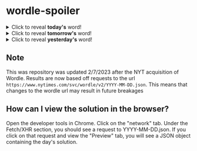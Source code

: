 # wordle-spoiler

<details>
  <summary>Click to reveal <b>today's</b> word!</summary>
  <br>
  <b> cyber </b>
</details>

<details>
  <summary>Click to reveal <b>tomorrow's</b> word!</summary>
  <br>
  <b> sprig </b>
</details>

<details>
  <summary>Click to reveal <b>yesterday's</b> word!</summary>
  <br>
  <b> relax </b>
</details>

## Note
This was repository was updated 2/7/2023 after the NYT acquisition of Wordle. Results are now based off requests to the url `https://www.nytimes.com/svc/wordle/v2/YYYY-MM-DD.json`. This means that changes to the wordle url may result in future breakages

## How can I view the solution in the browser?
Open the developer tools in Chrome. Click on the "network" tab. Under the Fetch/XHR section, you should see a request to YYYY-MM-DD.json. If you click on that request and view the "Preview" tab, you will see a JSON object containing the day's solution.